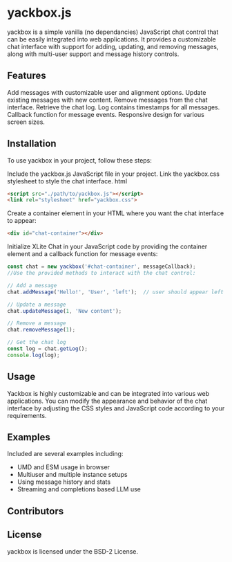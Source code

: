 # yackbox.js 
yackbox is a simple vanilla (no dependancies) JavaScript chat control that can be easily integrated into web applications. It provides a customizable chat interface with support for adding, updating, and removing messages, along with multi-user support and message history controls.

## Features
Add messages with customizable user and alignment options.
Update existing messages with new content.
Remove messages from the chat interface.
Retrieve the chat log.  Log contains timestamps for all messages.
Callback function for message events.
Responsive design for various screen sizes.

## Installation
To use yackbox in your project, follow these steps:

Include the yackbox.js JavaScript file in your project.
Link the yackbox.css stylesheet to style the chat interface.
html

```html
<script src="./path/to/yackbox.js"></script>
<link rel="stylesheet" href="yackbox.css">
```

Create a container element in your HTML where you want the chat interface to appear:
```html
<div id="chat-container"></div>
```

Initialize XLite Chat in your JavaScript code by providing the container element and a callback function for message events:
```javascript
const chat = new yackbox('#chat-container', messageCallback);
//Use the provided methods to interact with the chat control:

// Add a message
chat.addMessage('Hello!', 'User', 'left');  // user should appear left or right justified

// Update a message
chat.updateMessage(1, 'New content');

// Remove a message
chat.removeMessage(1);

// Get the chat log
const log = chat.getLog();
console.log(log);
```

## Usage
Yackbox is highly customizable and can be integrated into various web applications. You can modify the appearance and behavior of the chat interface by adjusting the CSS styles and JavaScript code according to your requirements.


## Examples
Included are several examples including:
* UMD and ESM usage in browser
* Multiuser and multiple instance setups
* Using message history and stats
* Streaming and completions based LLM use

## Contributors

## License
yackbox is licensed under the BSD-2 License.


